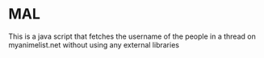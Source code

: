 # MAL
This is a java script that fetches the username of the people in a thread on myanimelist.net without using any external libraries
